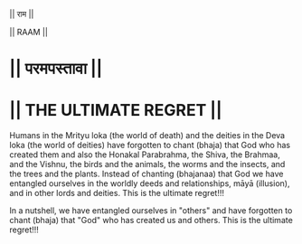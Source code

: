 || राम ||

|| RAAM ||

# || परमपस्तावा ||
# || THE ULTIMATE REGRET ||

Humans in the Mrityu loka (the world of death) and the deities in the Deva loka (the world of deities) have forgotten to chant (bhaja) that God who has created them and also the Honakal Parabrahma, the Shiva, the Brahmaa, and the Vishnu, the birds and the animals, the worms and the insects, and the trees and the plants. Instead of chanting (bhajanaa) that God we have entangled ourselves in the worldly deeds and relationships, māyā (illusion), and in other lords and deities. This is the ultimate regret!!!

In a nutshell, we have entangled ourselves in "others" and have forgotten to chant (bhaja) that "God" who has created us and others. This is the ultimate regret!!!
